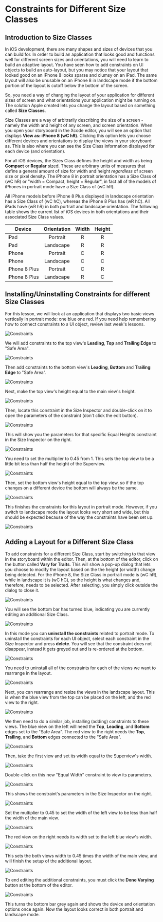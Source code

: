 # Constraints for Different Size Classes

## Introduction to Size Classes

In iOS development, there are many shapes and sizes of devices that you can build for.  In order to build an application that looks good and functions well for different screen sizes and orientations, you will need to learn to build an adaptive layout.  You have seen how to add constraints on UI objects to build an auto-layout, but you may notice that your layout that looked good on an iPhone 8 looks sparse and clumsy on an iPad.  The same layout will also be unusable on an iPhone 8 in landscape mode if the bottom portion of the layout is cutoff below the bottom of the screen.

So, you need a way of changing the layout of your application for different sizes of screen and what orientations your application might be running on.  The solution Apple created lets you change the layout based on something called **Size Classes**.

Size Classes are a way of arbitrarily describing the size of a screen - namely the width and height of any screen, and screen orientation.  When you open your storyboard in the Xcode editor, you will see an option that displays **View as: iPhone 8 (wC hR)**.  Clicking this option lets you choose different devices and orientations to display the views in your storyboard as.  This is also where you can see the Size Class information displayed for each device (and orientation).

For all iOS devices, the Sizes Class defines the height and width as being **Compact** or **Regular** sized.  These are arbitrary units of measures that define a general amount of size for width and height *regardless* of screen size or pixel density.  The iPhone 8 in portrait orientation has a Size Class of (wC hR) or "width = Compact, height = Regular", in fact all of the models of iPhones in portrait mode have a Size Class of (wC hR).

All iPhone models before iPhone 8 Plus displayed in landscape orientation has a Size Class of (wC hC), whereas the iPhone 8 Plus has (wR hC).  All iPads have (wR hR) in both portrait and landscape orientation.  The following table shows the current list of iOS devices in both orientations and their associated Size Class values.

|**Device**| **Orientation**| **Width**| **Height** |
| --- | :---: | :---:      | :---:      |
   iPad |  Portrait | R|  R
   iPad | Landscape | R |  R
   iPhone | Portrait | C | R
  iPhone | Landscape | C | C
  iPhone 8 Plus | Portrait |  C | R
  iPhone 8 Plus | Landscape | R |  C

## Installing/Uninstalling Constraints for different Size Classes

For this lesson, we will look at an application that displays two basic views vertically in portrait mode: one blue one red.  If you need help remembering how to connect constraints to a UI object, review last week's lessons.

![Constraints](/F2020/assets/img/SizeClassConstraints_01.png)

We will add constraints to the top view's **Leading**, **Top** and **Trailing Edge** to "Safe Area".

![Constraints](/F2020/assets/img/SizeClassConstraints_02.png)

Then add constraints to the bottom view's **Leading**, **Bottom** and **Trailing Edge** to "Safe Area".

![Constraints](/F2020/assets/img/SizeClassConstraints_03.png)

Next, make the top view's height equal to the main view's height.

![Constraints](/F2020/assets/img/SizeClassConstraints_04.png)

Then, locate this constraint in the Size Inspector and double-click on it to open the parameters of the constraint (don't click the edit button).

![Constraints](/F2020/assets/img/SizeClassConstraints_05.png)

This will show you the parameters for that specific Equal Heights constraint in the Size Inspector on the right.

![Constraints](/F2020/assets/img/SizeClassConstraints_016png)

You need to set the multiplier to 0.45 from 1.  This sets the top view to be a little bit less than half the height of the Superview.

![Constraints](/F2020/assets/img/SizeClassConstraints_07.png)

Then, set the bottom view's height equal to the top view, so if the top changes on a different device the bottom will always be the same.

![Constraints](/F2020/assets/img/SizeClassConstraints_08.png)

This finishes the constraints for this layout in portrait mode.  However, if you switch to landscape mode the layout looks very short and wide, but this should be expected because of the way the constraints have been set up.

![Constraints](/F2020/assets/img/SizeClassConstraints_09.png)

## Adding a Layout for a Different Size Class

To add constraints for a different Size Class, start by switching to that view in the storyboard within the editor.  Then, at the bottom of the editor, click on the button called **Vary for Traits**.  This will show a pop-up dialog that lets you choose to modify the layout based on the the height (or width) change being detected.  For the iPhone 8, the Size Class in portrait mode is (wC hR), while in landscape it is (wC hC), so the height is what changes and, therefore, needs to be selected.  After selecting, you simply click outside the dialog to close it.

![Constraints](/F2020/assets/img/SizeClassConstraints_10.png)

You will see the bottom bar has turned blue, indicating you are currently editing an additional Size Class.

![Constraints](/F2020/assets/img/SizeClassConstraints_11.png)

In this mode you can **uninstall the constraints** related to portrait mode.  To uninstall the constraints for each UI object, select each constraint in the Size Inspector and press **delete**.  You will see that the constraint does not disappear, instead it gets greyed out and is re-ordered at the bottom.

![Constraints](/F2020/assets/img/SizeClassConstraints_12.png)

You need to uninstall all of the constraints for each of the views we want to rearrange in the layout.

![Constraints](/F2020/assets/img/SizeClassConstraints_13.png)

Next, you can rearrange and resize the views in the landscape layout.  This is when the blue view from the top can be placed on the left, and the red view to the right.

![Constraints](/F2020/assets/img/SizeClassConstraints_14.png)

We then need to do a similar job, installing (adding) constraints to these views.  The blue view on the left will need the **Top**, **Leading**, and **Bottom** edges set to the "Safe Area".  The red view to the right needs the **Top**, **Trailing**, and **Bottom** edges connected to the "Safe Area".

![Constraints](/F2020/assets/img/SizeClassConstraints_15.png)

Then, take the first view and set its width equal to the Superview's width.

![Constraints](/F2020/assets/img/SizeClassConstraints_16.png)

Double-click on this new "Equal Width" constraint to view its parameters.

![Constraints](/F2020/assets/img/SizeClassConstraints_17.png)

This shows the constraint's parameters in the Size Inspector on the right.

![Constraints](/F2020/assets/img/SizeClassConstraints_18.png)

Set the multiplier to 0.45 to set the width of the left view to be less than half the width of the main view.

![Constraints](/F2020/assets/img/SizeClassConstraints_19.png)

The red view on the right needs its width set to the left blue view's width.

![Constraints](/F2020/assets/img/SizeClassConstraints_20.png)

This sets the both views width to 0.45 times the width of the main view, and will finish the setup of the additional layout.

![Constraints](/F2020/assets/img/SizeClassConstraints_21.png)

To end editing the additional constraints, you must click the **Done Varying** button at the bottom of the editor.

![Constraints](/F2020/assets/img/SizeClassConstraints_22.png)

This turns the bottom bar grey again and shows the device and orientation options once again.  Now the layout looks correct in both portrait and landscape mode.
